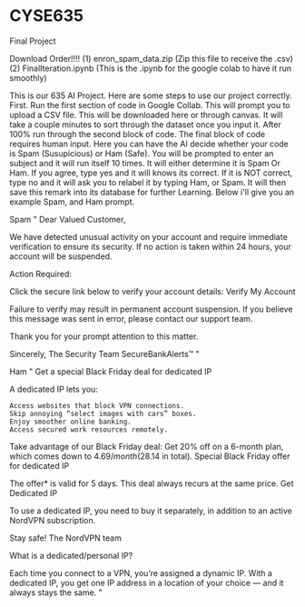 # CYSE635
Final Project

Download Order!!!!
(1) enron_spam_data.zip   (Zip this file to receive the .csv)
(2) FinalIteration.ipynb  (This is the .ipynb for the google colab to have it run smoothly)

This is our 635 AI Project. Here are some steps to use our project correctly.
First. Run the first section of code in Google Collab. This will prompt you to upload a CSV file. This will be downloaded here or through canvas.
It will take a couple minutes to sort through the dataset once you input it. After 100% run through the second block of code.
The final block of code requires human input. Here you can have the AI decide whether your code is Spam (Susupicious) or Ham (Safe). You will be prompted to enter an subject and it will run itself 10 times.
It will either determine it is Spam Or Ham. If you agree, type yes and it will knows its correct.
If it is NOT correct, type no and it will ask you to relabel it by typing Ham, or Spam. It will then save this remark into its database for further Learning. Below i'll give you an example Spam, and Ham prompt.


Spam
" Dear Valued Customer,

We have detected unusual activity on your account and require immediate verification to ensure its security. If no action is taken within 24 hours, your account will be suspended.

Action Required:

Click the secure link below to verify your account details: Verify My Account

Failure to verify may result in permanent account suspension. If you believe this message was sent in error, please contact our support team.

Thank you for your prompt attention to this matter.

Sincerely,
The Security Team
SecureBankAlerts™ "


Ham
" Get a special Black Friday deal for dedicated IP

A dedicated IP lets you:

    Access websites that block VPN connections.
    Skip annoying “select images with cars” boxes.
    Enjoy smoother online banking.
    Access secured work resources remotely.

Take advantage of our Black Friday deal: Get 20% off on a 6-month plan, which comes down to $4.69/month ($28.14 in total).
Special Black Friday offer for dedicated IP

The offer* is valid for 5 days. This deal always recurs at the same price.
Get Dedicated IP

To use a dedicated IP, you need to buy it separately, in addition to an active NordVPN subscription.

Stay safe!
The NordVPN team


What is a dedicated/personal IP?

Each time you connect to a VPN, you’re assigned a dynamic IP. With a dedicated IP, you get one IP address in a location of your choice — and it always stays the same. "
